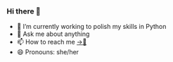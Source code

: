 ### Hi there 👋

- 🌱 I’m currently working to polish my skills in Python
- 💬 Ask me about anything
- 📫 How to reach me [→📧](mailto:dhritid1807@gmail.com)
- 😄 Pronouns: she/her

<!--
**DhRiTiD/DhRiTiD** is a ✨ _special_ ✨ repository because its `README.md` (this file) appears on your GitHub profile.

Here are some ideas to get you started:

- 🔭 I’m currently working on ...
- 🌱 I’m currently learning ...
- 👯 I’m looking to collaborate on ...
- 🤔 I’m looking for help with ...
- 💬 Ask me about ...
- 📫 How to reach me: ...
- 😄 Pronouns: ...
- ⚡ Fun fact: ...
-->

